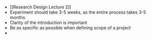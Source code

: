 * [[Research Design Lecture 2]]
* Experiment should take 3-5 weeks, as the entire process takes 3-5 months
* Clarity of the introduction is important
* Be as specific as possible when defining scope of a project
* 